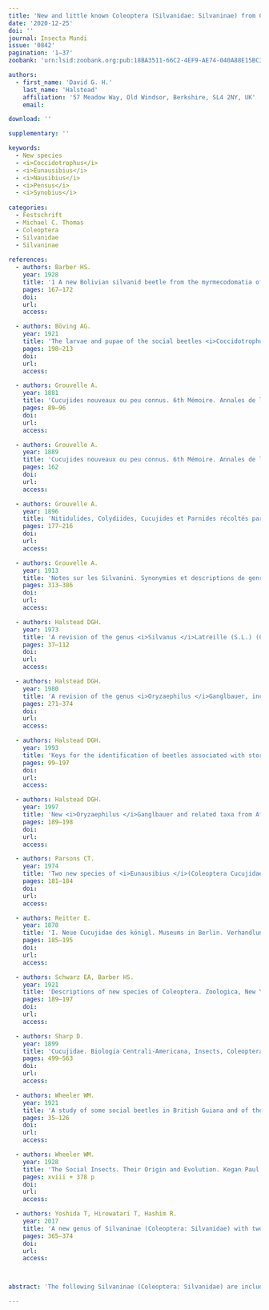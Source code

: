 ```yaml
---
title: 'New and little known Coleoptera (Silvanidae: Silvaninae) from Central and South America'
date: '2020-12-25'
doi: ''
journal: Insecta Mundi
issue: '0842'
pagination: '1–37'
zoobank: 'urn:lsid:zoobank.org:pub:18BA3511-66C2-4EF9-AE74-040A88E15BC3'

authors:
  - first_name: 'David G. H.'
    last_name: 'Halstead'
    affiliation: '57 Meadow Way, Old Windsor, Berkshire, SL4 2NY, UK'
    email: 

download: ''

supplementary: ''

keywords:
  - New species
  - <i>Coccidotrophus</i>
  - <i>Eunausibius</i>
  - <i>Nausibius</i>
  - <i>Pensus</i>
  - <i>Synobius</i>
  
categories:
  - Festschrift
  - Michael C. Thomas
  - Coleoptera
  - Silvanidae
  - Silvaninae
  
references:
  - authors: Barber HS.
    year: 1928
    title: '1 A new Bolivian silvanid beetle from the myrmecodomatia of <i>Cordia</i>. p. 167–168. In: Wheeler WM. Some <i>Cordia </i>and <i>Triplaris </i>insects. Psyche, a Journal of Entomology 35'
    pages: 167–172
    doi: 
    url: 
    access: 

  - authors: Böving AG.
    year: 1921
    title: 'The larvae and pupae of the social beetles <i>Coccidotrophus socialis </i>(Schwarz and Barber) and <i>Eunausibius wheeleri </i>(Schwarz and Barber) with remarks on the taxonomy of the family Cucujidae. Zoologica, New York 3 (7)'
    pages: 198–213
    doi: 
    url: 
    access: 

  - authors: Grouvelle A.
    year: 1881
    title: 'Cucujides nouveaux ou peu connus. 6th Mémoire. Annales de la Société Entomologique de France (6)1'
    pages: 89–96
    doi: 
    url: 
    access: 

  - authors: Grouvelle A.
    year: 1889
    title: 'Cucujides nouveaux ou peu connus. 6th Mémoire. Annales de la Société Entomologique de France (6)9'
    pages: 162
    doi: 
    url: 
    access: 

  - authors: Grouvelle A.
    year: 1896
    title: 'Nitidulides, Colydiides, Cucujides et Parnides récoltés par M. E. Gounelle au Brésil et autres Clavicornes nouveaux d’Amérique. Annales de la Société Entomologique de France 65'
    pages: 177–216
    doi: 
    url: 
    access: 

  - authors: Grouvelle A.
    year: 1913
    title: 'Notes sur les Silvanini. Synonymies et descriptions de genres nouveaux et de nouvelles espèces. Annales de la Société Entomologique de France 81'
    pages: 313–386
    doi: 
    url: 
    access: 

  - authors: Halstead DGH.
    year: 1973
    title: 'A revision of the genus <i>Silvanus </i>Latreille (S.L.) (Coleoptera: Silvanidae). Bulletin of the British Museum (Natural History) Entomology 29(2)'
    pages: 37–112
    doi: 
    url: 
    access: 

  - authors: Halstead DGH.
    year: 1980
    title: 'A revision of the genus <i>Oryzaephilus </i>Ganglbauer, including descriptions of related genera (Coleoptera: Silvanidae). Zoological Journal of the Linnean Society 69'
    pages: 271–374
    doi: 
    url: 
    access: 

  - authors: Halstead DGH.
    year: 1993
    title: 'Keys for the identification of beetles associated with stored products. II. Laemophloeidae, Passandridae and Silvanidae. Journal of Stored Products Research 29 (2)'
    pages: 99–197
    doi: 
    url: 
    access: 

  - authors: Halstead DGH.
    year: 1997
    title: 'New <i>Oryzaephilus </i>Ganglbauer and related taxa from Africa (Coleoptera: Silvanidae). Annales Zoologici 47(1)'
    pages: 189–198
    doi: 
    url: 
    access: 

  - authors: Parsons CT.
    year: 1974
    title: 'Two new species of <i>Eunausibius </i>(Coleoptera Cucujidae) from Brazil. Papéis Avulsos Zoologia, São Paulo 28(10)'
    pages: 181–184
    doi: 
    url: 
    access: 

  - authors: Reitter E.
    year: 1878
    title: 'I. Neue Cucujidae des königl. Museums in Berlin. Verhandlungen der Zoologisch-botanischen Gesellschaft in Wien 28'
    pages: 185–195
    doi: 
    url: 
    access: 

  - authors: Schwarz EA, Barber HS.
    year: 1921
    title: 'Descriptions of new species of Coleoptera. Zoologica, New York 3(6)'
    pages: 189–197
    doi: 
    url: 
    access: 

  - authors: Sharp D.
    year: 1899
    title: 'Cucujidae. Biologia Centrali-Americana, Insects, Coleoptera II (1)'
    pages: 499–563
    doi: 
    url: 
    access: 

  - authors: Wheeler WM.
    year: 1921
    title: 'A study of some social beetles in British Guiana and of their relations to the ant-plant <i>Tachigalia</i>. Zoologica, New York 3'
    pages: 35–126
    doi: 
    url: 
    access: 

  - authors: Wheeler WM.
    year: 1928
    title: 'The Social Insects. Their Origin and Evolution. Kegan Paul, Trench, Trubner & Co. Ltd; London'
    pages: xviii + 378 p
    doi: 
    url: 
    access: 

  - authors: Yoshida T, Hirowatari T, Hashim R.
    year: 2017
    title: 'A new genus of Silvaninae (Coleoptera: Silvanidae) with two new species from the Malay Peninsula. Zootaxa 4258(4)'
    pages: 365–374
    doi: 
    url: 
    access: 



abstract: 'The following Silvaninae (Coleoptera: Silvanidae) are included: <i>Synobius </i>Sharp, 1899, with its spe¬cies, <i>Synobius lobicollis </i>Sharp, 1899 and <i>Synobius lobatus </i>(Grouvelle, 1896); <i>Neocorimus thomasi</i>, new genus and new species; <i>Austronausibius wagneri </i>(Grouvelle) new combination, a species originally placed in <i>Nau¬sibius </i>Lentz by Grouvelle (1913); a third species of <i>Pensus </i>Halstead, 1973, is described, <i>Pensus hirtus </i>new species, and a short key given for distinguishing it from the already known species, <i>Pensus gilae </i>(Casey) and <i>Pensus guatemalenus </i>(Sharp); also <i>Coccidotrophus </i>Schwarz and Barber, 1921, including <i>Coccidotrophus socialis </i>Schwarz and Barber, 1921, <i>Coccidotrophus cordiae </i>Barber, 1928, <i>Coccidotrophus wheeleri </i>(Schwarz and Barber) new combination (a species originally placed in <i>Eunausibius </i>Grouvelle by Schwarz and Bar¬ber (1921)) plus two new species, <i>Coccidotrophus platyops</i>, new species; <i>Coccidotrophus trinidadensis</i>, new species making a total of five in this genus; other taxa included are, <i>Eunausibius </i>Grouvelle, 1913, with its described and a new species as follows, <i>Eunausibius tenebrionoides </i>(Grouvelle), <i>Eunausibius jatahyensis</i>, new species, <i>Eunausibius elongatus </i>(Grouvelle); and finally <i>Annomus bolivianus</i>, new genus and new species. Additionally, taxonomic changes are made for two species originally described in <i>Eunausibius</i>: <i>Nausibius lophius </i>(Parsons) new combination (= <i>Eunausibius lophius </i>Parsons) and <i>Nausibius salutaris </i>(Parsons) new combination (= <i>Eunausibius salutaris </i>Parsons). Descriptions, diagnoses, and illustrations (habitus and male genitalia line drawings plus four color habitus photographs) are provided.'

---
```


